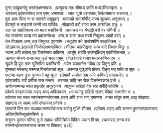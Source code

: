 

  
पुनर् एवंब्रुवाणंतु भरतंलक्ष्मणाग्रजः ।प्रत्युवच ततः श्रीमाञ् ज्ञाति मध्येऽतिसत्कृतः  ॥   
उपपन्नम् इदंवाक्यंयत् त्वम् एवम् अभाषथाः ।जातः पुत्रो दशरथात् कैकेय्याम्राज सत्तमात्  ॥   
पुरा भ्रातः पिता नः स मातरंते समुद्वहन् ।मातामहे समाश्रौषीद् राज्य शुल्कम् अनुत्तमम्  ॥   
देवासुरे च सङ्ग्रामे जनंयै तव पार्थिवः ।संप्रहृष्टो ददौ राजा वरम् आराधितः प्रभुः  ॥   
ततः सा संप्रतिश्राव्य तव माता यशस्विनी ।अयाचत नर श्रेष्ठंद्वौ वरौ वर वर्णिनी  ॥   
तव राज्यंनर व्याघ्र मम प्रव्राजनंतथा ।तच् च राजा तथा तस्यै नियुक्तः प्रददौ वरम्  ॥   
तेन पित्राहम् अप्य् अत्र नियुक्तः पुरुषर्षभ ।चतुर्दश वने वासंवर्षाणि वरदानिकम्  ॥   
सोऽहंवनम् इदंप्राप्तो निर्जनंलक्ष्मणाम्वितः ।शीतया चाप्रतिद्वन्द्वः सत्य वादे स्थितः पितुः  ॥   
भवान् अपि तथेत्य् एव पितरंसत्य वादिनम् ।कर्तुम् अर्हति राजेन्द्रंक्षिप्रम् एवाभिषेचनात्  ॥   
ऋणान् मोचय राजानंमत् कृते भरत प्रभुम् ।पितरंत्राहि धर्मज्ञ मातरंचाभिनन्दय  ॥   
श्रूयते हि पुरा तात श्रुतिर्गीता यशस्विनी ।गयेन यजमानेन गयेष्व् एव पितॄन् प्रति  ॥   
पुम्नान्ना नरकाद् यस्मात् पितरंत्रायते सुतः ।तस्मात् पुत्र;इति प्रोक्तः पितॄन् यत् पाति वा सुतः  ॥   
एष्टव्या बहवः पुत्रा गुणवन्तो बहु श्रुताः ।तेषाम्वै समवेतानाम् अपि कश्चिद् गयाम्व्रजेत्  ॥   
एवंराजर्षयः सर्वे प्रतीता राज नन्दन ।तस्मात् त्राहि नर श्रेष्ठ पितरंनरकात् प्रभो  ॥   
अयोध्याम्गच्छ भरत प्रकृतीर् अनुरञ्जय ।शत्रुघ्न सहितो वीर सह सर्वैर्द्विजातिभिः  ॥   
प्रवेक्ष्ये दण्डकारंयम् अहम् अप्य् अविलंबयन् ।आभ्याम्तु सहितो राजन् वैदेह्या लक्ष्मणेन च  ॥   
त्वंराजा भव भरत स्वयंनराणाम्वंयानाम् अहम् अपि राज राण् मृगाणाम् ।गच्छ त्वंपुर वरम् अद्य संप्रहृष्टः संहृष्टस् त्व् अहम् अपि दण्डकान् प्रवेक्ष्ये  ॥   
छायाम्ते दिन कर भाःप्रबाधमानंवर्षत्रंभरत करोतु मूर्ध्नि शीताम् ।एतेषाम् अहम् अपि कानन द्रुमाणाम्छायाम्ताम् अतिशयिनीम्सुखंश्रयिष्ये  ॥   
शत्रुघ्नः कुशल मतिस् तु ते सहायः सौमित्रिर्मम विदितः प्रधान मित्रम् ।चत्वारस् तनय वरा वयंनरेन्द्रंसत्यस्थंभरत चराम मा विषादम्  ॥ (E)  
